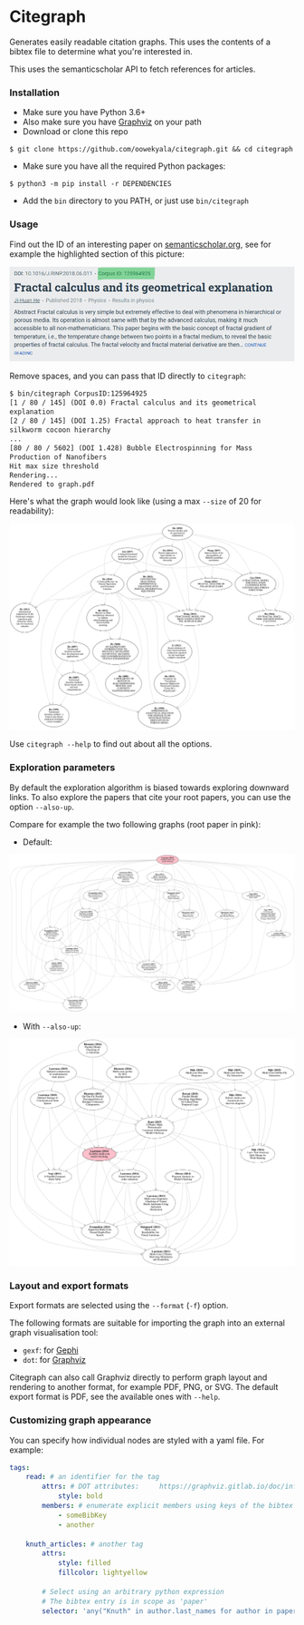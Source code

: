 # Citegraph


Generates easily readable citation graphs. This uses the contents
of a bibtex file to determine what you're interested in.

This uses the semanticscholar API to fetch references for articles.


### Installation

* Make sure you have Python 3.6+
* Also make sure you have [Graphviz](https://www.graphviz.org/download/) on your path
* Download or clone this repo
```shell script
$ git clone https://github.com/oowekyala/citegraph.git && cd citegraph
```
* Make sure you have all the required Python packages:
```shell script
$ python3 -m pip install -r DEPENDENCIES
```
* Add the `bin` directory to you PATH, or just use `bin/citegraph`

### Usage

Find out the ID of an interesting paper on [semanticscholar.org](https://www.semanticscholar.org/),
see for example the highlighted section of this picture:

![Paper ID example](examples/semantic_paper_id_ex.png)

Remove spaces, and you can pass that ID directly to `citegraph`:

```shell script
$ bin/citegraph CorpusID:125964925
[1 / 80 / 145] (DOI 0.0) Fractal calculus and its geometrical explanation 
[2 / 80 / 145] (DOI 1.25) Fractal approach to heat transfer in silkworm cocoon hierarchy 
...
[80 / 80 / 5602] (DOI 1.428) Bubble Electrospinning for Mass Production of Nanofibers 
Hit max size threshold
Rendering...
Rendered to graph.pdf
```

Here's what the graph would look like (using a max `--size` of 20 for readability):

![Graph example](examples/graph.svg)

Use `citegraph --help` to find out about all the options.

### Exploration parameters

By default the exploration algorithm is biased towards exploring
downward links. To also explore the papers that cite your root
papers, you can use the option `--also-up`.

Compare for example the two following graphs (root paper in pink):

* Default:

![Laarman default](examples/laarman_only_down.svg)

* With `--also-up`:

![Laarman up and down](examples/laarman_up_and_down.svg)


### Layout and export formats

Export formats are selected using the `--format` (`-f`) option.

The following formats are suitable for importing the graph into 
an external graph visualisation tool:
- `gexf`: for [Gephi](https://gephi.org/)
- `dot`: for [Graphviz](https://graphviz.gitlab.io/)

Citegraph can also call Graphviz directly to perform graph 
layout and rendering to another format, for example PDF, PNG,
or SVG. The default export format is PDF, see the available ones 
with `--help`.

### Customizing graph appearance


You can specify how individual nodes are styled with a yaml file.
For example:
```yaml
tags:
    read: # an identifier for the tag
        attrs: # DOT attributes:     https://graphviz.gitlab.io/doc/info/attrs.html
            style: bold
        members: # enumerate explicit members using keys of the bibtex file
            - someBibKey
            - another
    
    knuth_articles: # another tag
        attrs: 
            style: filled
            fillcolor: lightyellow
        
        # Select using an arbitrary python expression
        # The bibtex entry is in scope as 'paper'
        selector: 'any("Knuth" in author.last_names for author in paper.authors)'
```
